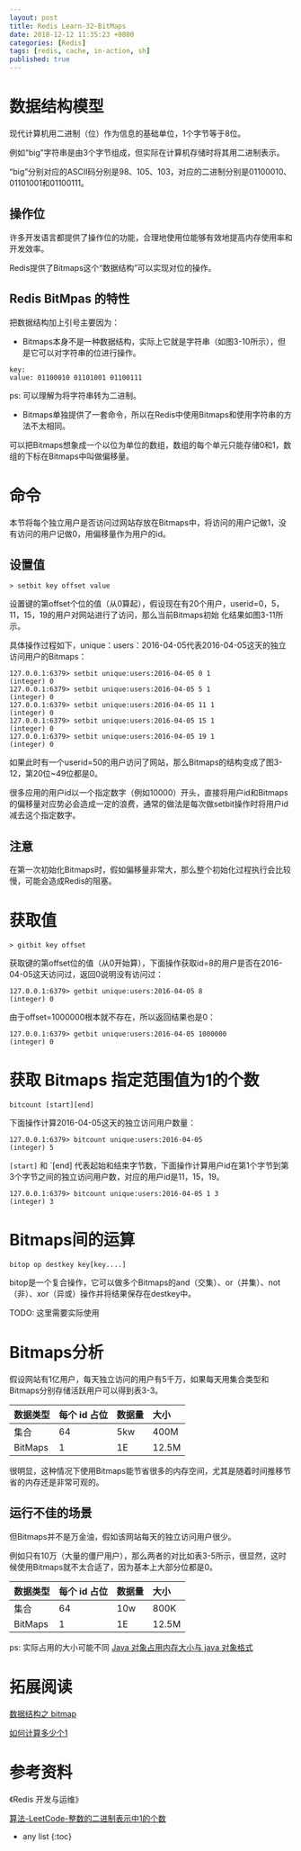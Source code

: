 ```yaml
---
layout: post
title: Redis Learn-32-BitMaps
date: 2018-12-12 11:35:23 +0800
categories: [Redis]
tags: [redis, cache, in-action, sh]
published: true
---
```


#  数据结构模型

现代计算机用二进制（位）作为信息的基础单位，1个字节等于8位。

例如“big”字符串是由3个字节组成，但实际在计算机存储时将其用二进制表示。

“big”分别对应的ASCII码分别是98、105、103，对应的二进制分别是01100010、01101001和01100111。

## 操作位

许多开发语言都提供了操作位的功能，合理地使用位能够有效地提高内存使用率和开发效率。

Redis提供了Bitmaps这个“数据结构”可以实现对位的操作。

## Redis BitMpas 的特性

把数据结构加上引号主要因为：


- Bitmaps本身不是一种数据结构，实际上它就是字符串（如图3-10所示），但是它可以对字符串的位进行操作。

```
key:
value: 01100010 01101001 01100111
```

ps: 可以理解为将字符串转为二进制。

- Bitmaps单独提供了一套命令，所以在Redis中使用Bitmaps和使用字符串的方法不太相同。

可以把Bitmaps想象成一个以位为单位的数组，数组的每个单元只能存储0和1，数组的下标在Bitmaps中叫做偏移量。

# 命令

本节将每个独立用户是否访问过网站存放在Bitmaps中，将访问的用户记做1，没有访问的用户记做0，用偏移量作为用户的id。

## 设置值

```
> setbit key offset value
```

设置键的第offset个位的值（从0算起），假设现在有20个用户，userid=0，5，11，15，19的用户对网站进行了访问，那么当前Bitmaps初始
化结果如图3-11所示。

具体操作过程如下，unique：users：2016-04-05代表2016-04-05这天的独立访问用户的Bitmaps：

```
127.0.0.1:6379> setbit unique:users:2016-04-05 0 1
(integer) 0
127.0.0.1:6379> setbit unique:users:2016-04-05 5 1
(integer) 0
127.0.0.1:6379> setbit unique:users:2016-04-05 11 1
(integer) 0
127.0.0.1:6379> setbit unique:users:2016-04-05 15 1
(integer) 0
127.0.0.1:6379> setbit unique:users:2016-04-05 19 1
(integer) 0
```

如果此时有一个userid=50的用户访问了网站，那么Bitmaps的结构变成了图3-12，第20位~49位都是0。

很多应用的用户id以一个指定数字（例如10000）开头，直接将用户id和Bitmaps的偏移量对应势必会造成一定的浪费，通常的做法是每次做setbit操作时将用户id减去这个指定数字。

## 注意

在第一次初始化Bitmaps时，假如偏移量非常大，那么整个初始化过程执行会比较慢，可能会造成Redis的阻塞。

# 获取值

```
> gitbit key offset
```

获取键的第offset位的值（从0开始算），下面操作获取id=8的用户是否在2016-04-05这天访问过，返回0说明没有访问过：

```
127.0.0.1:6379> getbit unique:users:2016-04-05 8
(integer) 0
```

由于offset=1000000根本就不存在，所以返回结果也是0：

```
127.0.0.1:6379> getbit unique:users:2016-04-05 1000000
(integer) 0
```

# 获取 Bitmaps 指定范围值为1的个数

```
bitcount [start][end]
```

下面操作计算2016-04-05这天的独立访问用户数量：

```
127.0.0.1:6379> bitcount unique:users:2016-04-05
(integer) 5
```

`[start]` 和 `[end] 代表起始和结束字节数，下面操作计算用户id在第1个字节到第3个字节之间的独立访问用户数，对应的用户id是11，15，19。

```
127.0.0.1:6379> bitcount unique:users:2016-04-05 1 3
(integer) 3
```


# Bitmaps间的运算

```
bitop op destkey key[key....]
```

bitop是一个复合操作，它可以做多个Bitmaps的and（交集）、or（并集）、not（非）、xor（异或）操作并将结果保存在destkey中。

TODO: 这里需要实际使用

# Bitmaps分析

假设网站有1亿用户，每天独立访问的用户有5千万，如果每天用集合类型和Bitmaps分别存储活跃用户可以得到表3-3。

| 数据类型 | 每个 id 占位 | 数据量 | 大小 |
|:----|:----|:----|:----|
| 集合 | 64 | 5kw | 400M |
| BitMaps | 1 | 1E | 12.5M |

很明显，这种情况下使用Bitmaps能节省很多的内存空间，尤其是随着时间推移节省的内存还是非常可观的。

## 运行不佳的场景

但Bitmaps并不是万金油，假如该网站每天的独立访问用户很少。

例如只有10万（大量的僵尸用户），那么两者的对比如表3-5所示，很显然，这时候使用Bitmaps就不太合适了，因为基本上大部分位都是0。

| 数据类型 | 每个 id 占位 | 数据量 | 大小 |
|:----|:----|:----|:----|
| 集合 | 64 | 10w | 800K |
| BitMaps | 1 | 1E | 12.5M |

ps: 实际占用的大小可能不同 [Java 对象占用内存大小与 java 对象格式](https://houbb.github.io/2019/02/26/java-object-size-03)

# 拓展阅读

[数据结构之 bitmap](https://houbb.github.io/2018/12/25/bitmap)

[如何计算多少个1]()

# 参考资料

《Redis 开发与运维》

[算法-LeetCode-整数的二进制表示中1的个数](https://blog.csdn.net/u014801432/article/details/81286735)

* any list
{:toc}